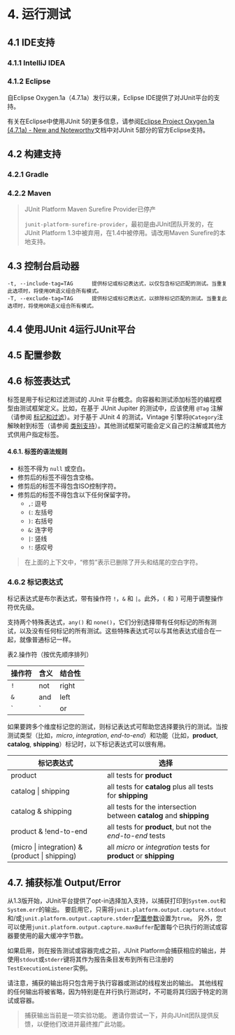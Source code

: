 # 4. 运行测试

## 4.1 IDE支持

### 4.1.1 IntelliJ IDEA



### 4.1.2 Eclipse

自Eclipse Oxygen.1a（4.7.1a）发行以来，Eclipse IDE提供了对JUnit平台的支持。

有关在Eclipse中使用JUnit 5的更多信息，请参阅[Eclipse Project Oxygen.1a (4.7.1a) - New and Noteworthy](https://www.eclipse.org/eclipse/news/4.7.1a/#junit-5-support)文档中对JUnit 5部分的官方Eclipse支持。

## 4.2 构建支持

### 4.2.1 Gradle



### 4.2.2 Maven

> JUnit Platform Maven Surefire Provider已停产
>
> `junit-platform-surefire-provider`，最初是由JUnit团队开发的，在JUnit Platform 1.3中被弃用，在1.4中被停用。请改用Maven Surefire的本地支持。



## 4.3 控制台启动器



``` shell
-t, --include-tag=TAG      提供标记或标记表达式，以仅包含标记匹配的测试。当重复此选项时，将使用OR语义组合所有模式。
-T, --exclude-tag=TAG      提供标记或标记表达式，以排除标记匹配的测试。当重复此选项时，将使用OR语义组合所有模式。
```



## 4.4 使用JUnit 4运行JUnit平台



## 4.5 配置参数





## 4.6 标签表达式

标签是用于标记和过滤测试的 JUnit 平台概念。向容器和测试添加标签的编程模型由测试框架定义。比如，在基于 JUnit Jupiter 的测试中，应该使用 `@Tag` 注解（请参阅 [标记和过滤](https://junit.org/junit5/docs/current/user-guide/#writing-tests-tagging-and-filtering)）。对于基于 JUnit 4 的测试，Vintage 引擎将`@Category`注解映射到标签（请参阅 [类别支持](https://junit.org/junit5/docs/current/user-guide/#migrating-from-junit4-categories-support)）。其他测试框架可能会定义自己的注解或其他方式供用户指定标签。

#### 4.6.1. 标签的语法规则

* 标签不得为 `null` 或空白。
* 修剪后的标签不得包含空格。 
* 修剪后的标签不得包含ISO控制字符。 
* 修剪后的标签不得包含以下任何保留字符。 
  * `,`: 逗号
  * `(`: 左括号
  * `)`: 右括号
  * `&`:  连字号
  * `|`:  竖线
  * `!`:  感叹号

>  在上面的上下文中，“修剪”表示已删除了开头和结尾的空白字符。 

### 4.6.2 标记表达式

标记表达式是布尔表达式，带有操作符 `!`，`&` 和 `|`。此外，`(` 和 `)` 可用于调整操作符优先级。

支持两个特殊表达式，`any()` 和 `none()`，它们分别选择带有任何标记的所有测试，以及没有任何标记的所有测试。这些特殊表达式可以与其他表达式组合在一起，就像普通标记一样。

表2.操作符（按优先顺序排列）

| 操作符 | 含义 | 结合性 |
| ------ | ---- | ------ |
| `!`    | not  | right  |
| `&`    | and  | left   |
| `|`    | or   | left   |

如果要跨多个维度标记您的测试，则标记表达式可帮助您选择要执行的测试。当按测试类型（比如，*micro*, *integration*, *end-to-end*）和功能（比如，**product**, **catalog**, **shipping**）标记时，以下标记表达式可以很有用。

| 标记表达式                                     | 选择                                                         |
| ---------------------------------------------- | ------------------------------------------------------------ |
| product                                        | all tests for **product**                                    |
| catalog \| shipping                            | all tests for **catalog** plus all tests for **shipping**    |
| catalog & shipping                             | all tests for the intersection between **catalog** and **shipping** |
| product & !end-to-end                          | all tests for **product**, but not the *end-to-end* tests    |
| (micro \| integration) & (product \| shipping) | all *micro* or *integration* tests for **product** or **shipping** |



## 4.7. 捕获标准 Output/Error

从1.3版开始，JUnit平台提供了opt-in选择加入支持，以捕获打印到`System.out`和`System.err`的输出。 要启用它，只需将`junit.platform.output.capture.stdout`和/或`junit.platform.output.capture.stderr`[配置参数](https://junit.org/junit5/docs/current/user-guide/#running-tests-config-params)设置为`true`。 另外，您可以使用`junit.platform.output.capture.maxBuffer`配置每个已执行的测试或容器要使用的最大缓冲字节数。

如果启用，则在报告测试或容器完成之前，JUnit Platform会捕获相应的输出，并使用`stdout`或`stderr`键将其作为报告条目发布到所有已注册的`TestExecutionListener`实例。

请注意，捕获的输出将只包含用于执行容器或测试的线程发出的输出。 其他线程的任何输出将被省略，因为特别是在并行执行测试时，不可能将其归因于特定的测试或容器。

> 捕获输出当前是一项实验功能。 邀请你尝试一下，并向JUnit团队提供反馈，以便他们改进并最终推广此功能。